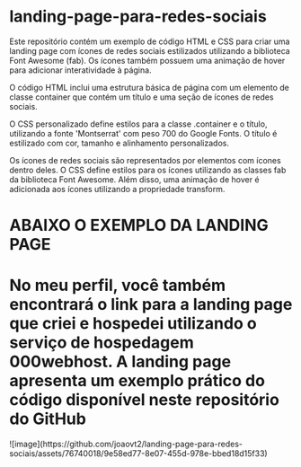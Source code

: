 # landing-page-para-redes-sociais
Este repositório contém um exemplo de código HTML e CSS para criar uma landing page com ícones de redes sociais estilizados utilizando a biblioteca Font Awesome (fab). Os ícones também possuem uma animação de hover para adicionar interatividade à página.

O código HTML inclui uma estrutura básica de página com um elemento de classe container que contém um título e uma seção de ícones de redes sociais.

O CSS personalizado define estilos para a classe .container e o título, utilizando a fonte 'Montserrat' com peso 700 do Google Fonts. O título é estilizado com cor, tamanho e alinhamento personalizados.

Os ícones de redes sociais são representados por elementos com ícones dentro deles. O CSS define estilos para os ícones utilizando as classes fab da biblioteca Font Awesome. Além disso, uma animação de hover é adicionada aos ícones utilizando a propriedade transform.

<h1>ABAIXO O EXEMPLO DA LANDING PAGE</h1>
<h1>No meu perfil, você também encontrará o link para a landing page que criei e hospedei utilizando o serviço de hospedagem 000webhost. A landing page apresenta um exemplo prático do código disponível neste repositório do GitHub </h1>
![image](https://github.com/joaovt2/landing-page-para-redes-sociais/assets/76740018/9e58ed77-8e07-455d-978e-bbed18d15f33)

